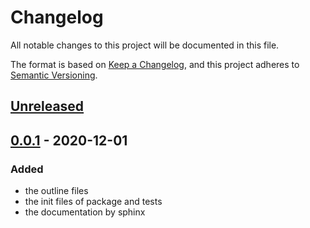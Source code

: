 # Changelog

All notable changes to this project will be documented in this file.

The format is based on [Keep a Changelog](https://keepachangelog.com/en/1.0.0/),
and this project adheres to [Semantic Versioning](https://semver.org/spec/v2.0.0.html).

## [Unreleased]

## [0.0.1] - 2020-12-01

### Added
- the outline files
- the init files of package and tests
- the documentation by sphinx

[Unreleased]: https://github.com/bilardi/gcp-simple-pipeline/compare/v0.0.1...HEAD
[0.0.1]: https://github.com/bilardi/gcp-simple-pipeline/releases/tag/v0.0.1
